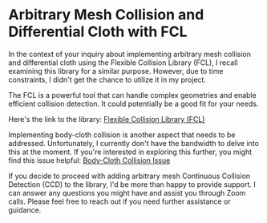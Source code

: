 # Arbitrary Mesh Collision and Differential Cloth with FCL

In the context of your inquiry about implementing arbitrary mesh collision and differential cloth using the Flexible Collision Library (FCL), I recall examining this library for a similar purpose. However, due to time constraints, I didn't get the chance to utilize it in my project.

The FCL is a powerful tool that can handle complex geometries and enable efficient collision detection. It could potentially be a good fit for your needs.

Here's the link to the library: [Flexible Collision Library (FCL)](https://github.com/flexible-collision-library/fcl)

Implementing body-cloth collision is another aspect that needs to be addressed. Unfortunately, I currently don't have the bandwidth to delve into this at the moment. If you're interested in exploring this further, you might find this issue helpful: [Body-Cloth Collision Issue](https://github.com/omegaiota/DiffCloth/issues/10)

If you decide to proceed with adding arbitrary mesh Continuous Collision Detection (CCD) to the library, I'd be more than happy to provide support. I can answer any questions you might have and assist you through Zoom calls. Please feel free to reach out if you need further assistance or guidance.
